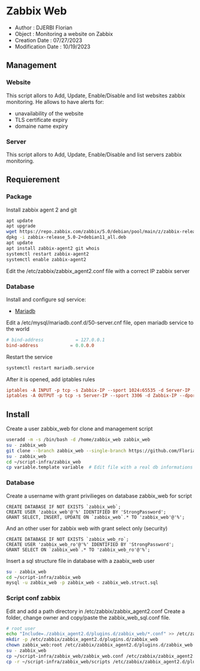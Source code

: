 # Zabbix Web

- Author : DJERBI Florian
- Object : Monitoring a website on Zabbix 
- Creation Date : 07/27/2023
- Modification Date : 10/19/2023


## Management
### Website
This script allors to Add, Update, Enable/Disable and list websites zabbix monitoring.
He allows to have alerts for:
- unavailability of the website
- TLS certificate expiry
- domaine name expiry

### Server
This script allors to Add, Update, Enable/Disable and list servers zabbix monitoring.


## Requierement
### Package
Install zabbix agent 2 and git
``` bash
apt update
apt upgrade
wget https://repo.zabbix.com/zabbix/5.0/debian/pool/main/z/zabbix-release/zabbix-release_5.0-2+debian11_all.deb
dpkg -i zabbix-release_5.0-2+debian11_all.deb
apt update
apt install zabbix-agent2 git whois
systemctl restart zabbix-agent2
systemctl enable zabbix-agent2
```
Edit the /etc/zabbix/zabbix_agent2.conf file with a correct IP zabbix server

### Database
Install and configure sql service:
  - [Mariadb](https://www.digitalocean.com/community/tutorials/how-to-install-mariadb-on-debian-11)

Edit a /etc/mysql/mariadb.conf.d/50-server.cnf file, open mariadb service to the world
``` conf
# bind-address            = 127.0.0.1
bind-address            = 0.0.0.0
```
Restart the service
``` bash
systemctl restart mariadb.service
```

After it is opened, add iptables rules
``` conf
iptables -A INPUT -p tcp -s Zabbix-IP --sport 1024:65535 -d Server-IP --dport 3306 -m state --state NEW,ESTABLISHED -j ACCEPT
iptables -A OUTPUT -p tcp -s Server-IP --sport 3306 -d Zabbix-IP --dport 1024:65535 -m state --state ESTABLISHED -j ACCEPT
```


## Install
Create a user zabbix_web for clone and management script
``` bash
useradd -m -s /bin/bash -d /home/zabbix_web zabbix_web
su - zabbix_web
git clone --branch zabbix_web --single-branch https://github.com/Florian-Dj/script-infra.git
su - zabbix_web
cd ~/script-infra/zabbix_web
cp variable.template variable  # Edit file with a real db informations
```

### Database
Create a username with grant privilieges on database zabbix_web for script
```
CREATE DATABASE IF NOT EXISTS `zabbix_web`;
CREATE USER 'zabbix_web'@'%' IDENTIFIED BY 'StrongPassword';
GRANT SELECT, INSERT, UPDATE ON `zabbix_web`.* TO 'zabbix_web'@'%';
```
And an other user for zabbix web with grant select only (security)
```
CREATE DATABASE IF NOT EXISTS `zabbix_web_ro`;
CREATE USER 'zabbix_web_ro'@'%' IDENTIFIED BY 'StrongPassword';
GRANT SELECT ON `zabbix_web`.* TO 'zabbix_web_ro'@'%';
```

Insert a sql structure file in database with a zaabix_web user
``` bash
su - zabbix_web
cd ~/script-infra/zabbix_web
mysql -u zabbix_web -p zabbix_web < zabbix_web.struct.sql
```

### Script conf zabbix
Edit and add a path directory in /etc/zabbix/zabbix_agent2.conf
Create a folder, change owner and copy/paste the zabbix_web_sql.conf file.
``` bash
# root user
echo "Include=./zabbix_agent2.d/plugins.d/zabbix_web/*.conf" >> /etc/zabbix/zabbix_agent2.conf
mkdir -p /etc/zabbix/zabbix_agent2.d/plugins.d/zabbix_web
chown zabbix_web:root /etc/zabbix/zabbix_agent2.d/plugins.d/zabbix_web
su - zabbix_web
cp ~/script-infra/zabbix_web/zabbix_web.conf /etc/zabbix/zabbix_agent2.d/plugins.d/zabbix_web/zabbix_web.conf
cp -r ~/script-infra/zabbix_web/scripts /etc/zabbix/zabbix_agent2.d/plugins.d/zabbix_web/
```
